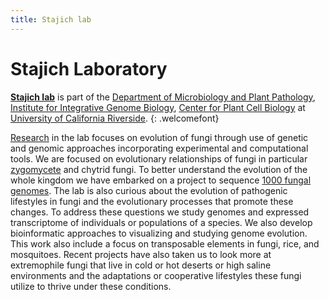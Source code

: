 ```yaml
---
title: Stajich lab
---
```


# <i class="fas fa-flask"></i>Stajich Laboratory

[**Stajich lab**](https://stajichlab.github.io/lab-website-template/) is part of the [Department of Microbiology and Plant Pathology](https://microplantpath.ucr.edu), [Institute for Integrative Genome Biology](https://iigb.ucr.edu), [Center for Plant Cell Biology](https://cepceb.ucr.edu) at [University of California Riverside](https://ucr.edu). 
{: .welcomefont}

[Research](/research) in the lab focuses on evolution of fungi through use of genetic and genomic approaches incorporating experimental and computational tools. We are focused on evolutionary relationships of fungi in particular [zygomycete](http://zygolife.org/home/) and chytrid fungi. To better understand the evolution of the whole kingdom we have embarked on a project to sequence [1000 fungal genomes](http://1000.fungalgenomes.org/home/). The lab is also curious about the evolution of pathogenic lifestyles in fungi and the evolutionary processes that promote these changes. To address these questions we study genomes and expressed transcriptome of individuals or populations of a species.  We also develop bioinformatic approaches to visualizing and studying genome evolution. This work also include a focus on transposable elements in fungi, rice, and mosquitoes. Recent projects have also taken us to look more at extremophile fungi that live in cold or hot deserts or high saline environments and the adaptations or cooperative lifestyles these fungi utilize to thrive under these conditions.

